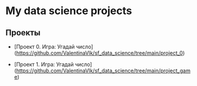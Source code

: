 # My data science projects

## Проекты

* [Проект 0. Игра: Угадай число] (https://github.com/ValentinaVlk/sf_data_science/tree/main/project_0)

* [Проект 1. Игра: Угадай число] (https://github.com/ValentinaVlk/sf_data_science/tree/main/project_game)